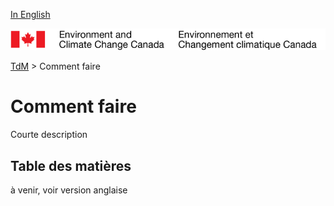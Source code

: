 [In English](readme.md)

![ECCC logo](../img_eccc-logo.png)

[TdM](../readme_fr.md) > Comment faire


Comment faire
=============

Courte description

Table des matières
----------------

à venir, voir version anglaise